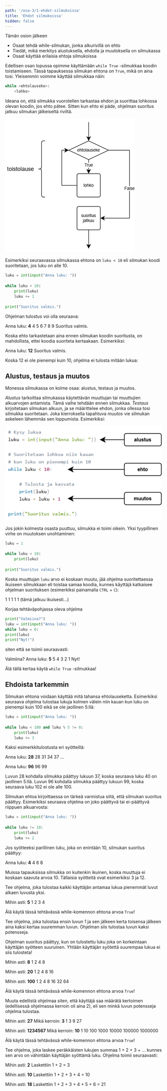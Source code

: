 ```yaml
---
path: '/osa-3/1-ehdot-silmukoissa'
title: 'Ehdot silmukoissa'
hidden: false
---
```


<text-box variant='learningObjectives' name='Oppimistavoitteet'>

Tämän osion jälkeen

- Osaat tehdä while-silmukan, jonka alkurivillä on ehto
- Tiedät, mikä merkitys alustuksella, ehdolla ja muutoksella on silmukassa
- Osaat käyttää erilaisia ehtoja silmukoissa

</text-box>

Edellisen osan lopussa opimme käyttämään `while True` -silmukkaa koodin toistamiseen. Tässä tapauksessa silmukan ehtona on `True`, mikä on aina tosi. Yleisemmin voimme käyttää silmukkaa näin:

```python
while <ehtolauseke>:
    <lohko>
```

Ideana on, että silmukka vuorotellen tarkastaa ehdon ja suorittaa lohkossa olevan koodin, jos ehto pätee. Sitten kun ehto ei päde, ohjelman suoritus jatkuu silmukan jälkeiseltä riviltä.

<img src="3_1_1.png">

Esimerkiksi seuraavassa silmukassa ehtona on `luku < 10` eli silmukan koodi suoritetaan, jos luku on alle 10.

```python
luku = int(input("Anna luku: "))

while luku < 10:
    print(luku)
    luku += 1

print("Suoritus valmis.")
```

Ohjelman tulostus voi olla seuraava:

<sample-output>

Anna luku: **4**
4
5
6
7
8
9
Suoritus valmis.

</sample-output>

Koska ehto tarkastetaan aina ennen silmukan koodin suoritusta, on mahdollista, ettei koodia suoriteta kertaakaan. Esimerkiksi:

<sample-output>

Anna luku: **12**
Suoritus valmis.

</sample-output>

Koska 12 ei ole pienempi kuin 10, ohjelma ei tulosta mitään lukua:

## Alustus, testaus ja muutos

Monessa silmukassa on kolme osaa: alustus, testaus ja muutos.

_Alustus_ tarkoittaa silmukassa käytettävän muuttujan tai muuttujien alkuarvojen antamista. Tämä vaihe tehdään ennen silmukkaa. _Testaus_ kirjoitetaan silmukan alkuun, ja se määrittelee ehdon, jonka ollessa tosi silmukka suoritetaan. Joka kierroksella tapahtuva _muutos_ vie silmukan askeleen lähemmäs sen loppumista. Esimerkiksi:

<img src="3_1_2.png">

Jos jokin kolmesta osasta puuttuu, silmukka ei toimi oikein. Yksi tyypillinen virhe on muutoksen unohtaminen:

```python
luku = 1

while luku < 10:
    print(luku)

print("Suoritus valmis.")
```

Koska muuttujan `luku` arvo ei koskaan muutu, jää ohjelma suoritettaessa ikuiseen silmukkaan eli toistaa samaa koodia, kunnes käyttäjä katkaisee ohjelman suorituksen (esimerkiksi painamalla `CTRL` + `C`):

<sample-output>

1
1
1
1
1
(tämä jatkuu ikuisesti...)

</sample-output>

<in-browser-programming-exercise name="Lähtölaskenta" tmcname="osa03-01_lahtolaskenta">

Korjaa tehtäväpohjassa oleva ohjelma

```python
print("Valmiina?")
luku = int(input("Anna luku: "))
while luku = 0:
print(luku)
print("Nyt!")
```

siten että se toimii seuraavasti:

<sample-output>

Valmiina?
Anna luku: **5**
5
4
3
2
1
Nyt!

</sample-output>

Älä tällä kertaa käytä `while True` -silmukkaa!


</in-browser-programming-exercise>

## Ehdoista tarkemmin

Silmukan ehtona voidaan käyttää mitä tahansa ehtolauseketta. Esimerkiksi seuraava ohjelma tulostaa lukuja kolmen välein niin kauan kun luku on pienempi kuin 100 eikä se ole jaollinen 5:llä:

```python
luku = int(input("Anna luku: "))

while luku < 100 and luku % 5 != 0:
    print(luku)
    luku += 3
```

Kaksi esimerkkitulostusta eri syötteillä:

<sample-output>

Anna luku: **28**
28
31
34
37
...

</sample-output>

<sample-output>

Anna luku: **96**
96
99

</sample-output>

Luvun 28 kohdalla silmukka päättyy lukuun 37, koska seuraava luku 40 on jaollinen 5:llä. Luvun 96 kohdalla silmukka päättyy lukuun 99, koska seuraava luku 102 ei ole alle 100.

Silmukan ehtoa kirjoittaessa on tärkeä varmistua siitä, että silmukan suoritus päättyy. Esimerkiksi seuraava ohjelma on joko päättyvä tai ei-päättyvä riippuen alkuarvosta:

```python
luku = int(input("Anna luku: "))

while luku != 10:
    print(luku)
    luku += 2
```

Jos syötteeksi parillinen luku, joka on enintään 10, silmukan suoritus päättyy:

<sample-output>

Anna luku: **4**
4
6
8

</sample-output>

Muissa tapauksissa silmukka on kuitenkin ikuinen, koska muuttuja ei koskaan saavuta arvoa 10. Tällaisia syötteitä ovat esimerkiksi 3 ja 12.

<in-browser-programming-exercise name="Luvut" tmcname="osa03-02_luvut">

Tee ohjelma, joka tulostaa kaikki käyttäjän antamaa lukua pienemmät luvut alkaen luvusta yksi.

<sample-output>

Mihin asti: **5**
1
2
3
4

</sample-output>

Älä käytä tässä tehtävässä while-komennon ehtona arvoa `True`!

</in-browser-programming-exercise>

<in-browser-programming-exercise name="Kahden potenssit" tmcname="osa03-03_kahden_potenssit">

Tee ohjelma, joka tulostaa ensin luvun 1 ja sen jälkeen kerta toisensa jälkeen aina kaksi kertaa suuremman luvun. Ohjelman siis tulostaa luvun kaksi potensseja.

Ohjelman suoritus päättyy, kun on tulostettu luku joka on korkeintaan käyttäjän syötteen suuruinen. Yhtään käyttäjän syötettä suurempaa lukua ei siis tulosteta!

<sample-output>

Mihin asti: **8**
1
2
4
8

</sample-output>

<sample-output>

Mihin asti: **20**
1
2
4
8
16

</sample-output>

<sample-output>

Mihin asti: **100**
1
2
4
8
16
32
64

</sample-output>

Älä käytä tässä tehtävässä while-komennon ehtona arvoa `True`!

</in-browser-programming-exercise>

<in-browser-programming-exercise name="Luvun n potenssit" tmcname="osa03-04_luvun_n_potenssit">

Muuta edellistä ohjelmaa siten, että käyttäjä saa määrätä kertoimen (edellisessä ohjelmassa kerroin oli aina 2), eli sen minkä luvun potensseja ohjelma tulostaa.

<sample-output>

Mihin asti: **27**
Mikä kerroin: **3**
1
3
9
27

</sample-output>

<sample-output>

Mihin asti: **1234567**
Mikä kerroin: **10**
1
10
100
1000
10000
100000
1000000

</sample-output>

Älä käytä tässä tehtävässä while-komennon ehtona arvoa `True`!

</in-browser-programming-exercise>

<in-browser-programming-exercise name="Peräkkäisten summa" tmcname="osa03-05_perakkaisten_summa">

Tee ohjelma, joka laskee peräkkäisten lukujen summaa 1 + 2 + 3 + ... kunnes sen arvo on vähintään käyttäjän syöttämä luku. Ohjelma toimii seuraavasti:

<sample-output>

Mihin asti: **2**
Laskettiin 1 + 2 = 3

</sample-output>

<sample-output>

Mihin asti: **10**
Laskettiin 1 + 2 + 3 + 4 = 10

</sample-output>

<sample-output>

Mihin asti: **18**
Laskettiin 1 + 2 + 3 + 4 + 5 + 6 = 21

</sample-output>

</in-browser-programming-exercise>


<quiz id="462bc6ae-e88e-57ee-b99f-d08a678f7929"></quiz>
